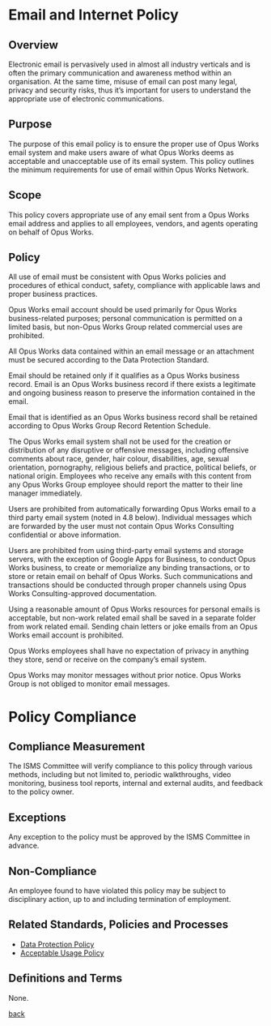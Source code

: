 # Email and Internet Policy

## Overview

Electronic email is pervasively used in almost all industry verticals and is often the primary communication and awareness method within an organisation. At the same time, misuse of email can post many legal, privacy and security risks, thus it’s important for users to understand the appropriate use of electronic communications. 

## Purpose

The purpose of this email policy is to ensure the proper use of Opus Works email system and make users aware of what Opus Works deems as acceptable and unacceptable use of its email system. This policy outlines the minimum requirements for use of email within Opus Works Network. 

## Scope

This policy covers appropriate use of any email sent from a Opus Works email address and applies to all employees, vendors, and agents operating on behalf of Opus Works.

## Policy

All use of email must be consistent with Opus Works policies and procedures of ethical conduct, safety, compliance with applicable laws and proper business practices. 

Opus Works email account should be used primarily for Opus Works business-related purposes; personal communication is permitted on a limited basis, but non-Opus Works Group related commercial uses are prohibited.

All Opus Works data contained within an email message or an attachment must be secured according to the Data Protection Standard.

Email should be retained only if it qualifies as a Opus Works business record. Email is an Opus Works business record if there exists a legitimate and ongoing business reason to preserve the information contained in the email.

Email that is identified as an Opus Works business record shall be retained according to Opus Works Group Record Retention Schedule. 

The Opus Works email system shall not be used for the creation or distribution of any disruptive or offensive messages, including offensive comments about race, gender, hair colour, disabilities, age, sexual orientation, pornography, religious beliefs and practice, political beliefs, or national origin. Employees who receive any emails with this content from any Opus Works Group employee should report the matter to their line manager immediately.

Users are prohibited from automatically forwarding Opus Works email to a third party email system (noted in 4.8 below).  Individual messages which are forwarded by the user must not contain Opus Works Consulting confidential or above information. 

Users are prohibited from using third-party email systems and storage servers, with the exception of Google Apps for Business, to conduct Opus Works business, to create or memorialize any binding transactions, or to store or retain email on behalf of Opus Works.  Such communications and transactions should be conducted through proper channels using Opus Works Consulting-approved documentation. 

Using a reasonable amount of Opus Works resources for personal emails is acceptable, but non-work related email shall be saved in a separate folder from work related email.  Sending chain letters or joke emails from an Opus Works email account is prohibited.  

Opus Works employees shall have no expectation of privacy in anything they store, send or receive on the company’s email system. 

Opus Works may monitor messages without prior notice. Opus Works Group is not obliged to monitor email messages.

# Policy Compliance

## Compliance Measurement

The ISMS Committee will verify compliance to this policy through various methods, including but not limited to, periodic walkthroughs, video monitoring, business tool reports, internal and external audits, and feedback to the policy owner. 

##	Exceptions
Any exception to the policy must be approved by the ISMS Committee in advance. 

##	Non-Compliance
An employee found to have violated this policy may be subject to disciplinary action, up to and including termination of employment. 

## Related Standards, Policies and Processes

- [Data Protection Policy](../dataprotection/readme.md)
- [Acceptable Usage Policy](../acceptableusage/readme.md)

## Definitions and Terms

None.

[back](../README.md#a-z-policies)
